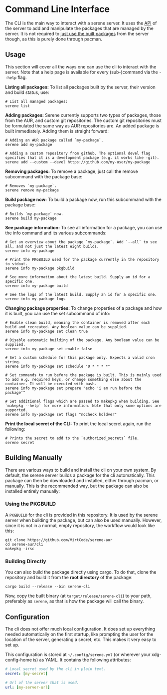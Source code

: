 # Command Line Interface
The CLI is the main way to interact with a serene server. It uses the [API](../server/README.md#api) of the server to add and manipulate the packages that are managed by the server. It is not required to [just use the built packages](../README.md#installing-only-the-repository) from the server though, as this is purely done through pacman.

## Usage
This section will cover all the ways one can use the cli to interact with the server. Note that a help page is available for every (sub-)command via the `--help` flag.

**Listing all packages:** To list all packages built by the server, their version and build status, use:
```shell
# List all managed packages:
serene list
```

**Adding packages:** Serene currently supports two types of packages, those from the AUR, and custom git repositories. The custom git repositories must be formulated the same way as AUR repositories are. An added package is built immediately. Adding them is straight forward:
```shell
# Adding an AUR package called `my-package`.
serene add my-package

# Adding a custom repository from github. The optional devel flag specifies that it is a development package (e.g. it works like -git).
serene add --custom --devel https://github.com/my-user/my-package
```

**Removing packages:** To remove a package, just call the remove subcommand with the package base:
```shell
# Removes `my-package`.
serene remove my-package
```

**Build package now:** To build a package now, run this subcommand with the package base:
```shell
# Builds `my-package` now.
serene build my-package
```

**See package information:** To see all information for a package, you can use the info command and its various subcommands:
```shell
# Get an overview about the package `my-package`. Add `--all` to see all, and not just the latest eight builds.
serene info my-package

# Print the PKGBUILD used for the package currently in the repository to stdout.
serene info my-package pkgbuild

# See more information about the latest build. Supply an id for a specific one.
serene info my-package build

# See the logs of the latest build. Supply an id for a specific one.
serene info my-package logs
```

**Changing package properties:** To change properties of a package and how it is built, you can use the set subcommand of info:
```shell
# Enable clean build, meaning the container is removed after each build and recreated. Any boolean value can be supplied.
serene info my-package set clean true

# Disable automatic building of the package. Any boolean value can be supplied.
serene info my-package set enable false

# Set a custom schedule for this package only. Expects a valid cron string.
serene info my-package set schedule "0 * * * *"

# Set commands to run before the package is built. This is mainly used to add e.g. required keys, or change something else about the container. It will be executed with bash.
serene info my-package set prepare "echo 'i am run before the package'"

# Set additional flags which are passed to makepkg when building. See `makepkg --help` for more information. Note that only some options are supported.
serene info my-package set flags "nocheck holdver"
```

**Print the local secret of the CLI:** To print the local secret again, run the following:
```shell
# Prints the secret to add to the `authorized_secrets` file.
serene secret
```

## Building Manually
There are various ways to build and install the cli on your own system. By default, the serene server builds a package for the cli automatically. This package can then be downloaded and installed, either through pacman, or manually. This is the recommended way, but the package can also be installed entirely manually:

### Using the PKGBUILD
A `PKGBUILD` for the cli is provided in this repository. It is used by the serene server when building the package, but can also be used manually. However, since it is not in a normal, empty repository, the workflow would look like this:
```shell
git clone https://github.com/VirtCode/serene-aur
cd serene-aur/cli
makepkg -irsc
```

### Building Directly
You can also build the package directly using cargo. To do that, clone the repository and build it from the **root directory** of the package:
```shell
cargo build --release --bin serene-cli
```
Now, copy the built binary (at `target/release/serene-cli`) to your path, preferably as `serene`, as that is how the package will call the binary.

## Configuration
The cli does not offer much local configuration. It does set up everything needed automatically on the first startup, like prompting the user for the location of the server, generating a secret, etc. This makes it very easy to set up.

This configuration is stored at `~/.config/serene.yml` (or wherever your xdg-config-home is) as YAML. It contains the following attributes:
```yaml
# Local secret used by the cli in plain text.
secret: [my-secret]

# Url of the server that is used.
url: [my-server-url]
```